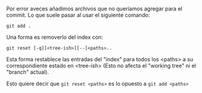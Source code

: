 Por error aveces añadimos archivos que no queríamos agregar para el commit. Lo que suele pasar al usar el siguiente comando:  

```git
git add .
```

Una forma es removerlo del index con: 

```
git reset [-q][<tree-ish>][--]<paths>..
```

Esta forma restablece las entradas del "index" para todos los <paths\> a su correspondiente estado en <tree-ish\> (Esto no afecta el "working tree" ni el "branch" actual). 

Esto quiere decir que `git reset <paths>` es lo opuesto a `git add <paths>`